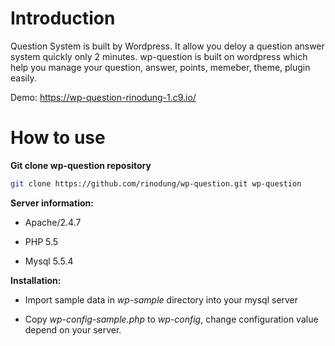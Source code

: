 # Introduction
Question System is built by Wordpress. It allow you deloy a question answer system quickly only 2 minutes. wp-question is built on wordpress which help you manage your question, answer, points, memeber, theme, plugin easily.

Demo: https://wp-question-rinodung-1.c9.io/



# How to use
**Git clone wp-question repository**

```sh
git clone https://github.com/rinodung/wp-question.git wp-question
```
**Server information:** 

* Apache/2.4.7
 
* PHP 5.5

* Mysql  5.5.4

**Installation:**

* Import sample data in *wp-sample* directory into your mysql server

* Copy *wp-config-sample.php* to *wp-config*, change configuration value depend on your server.
